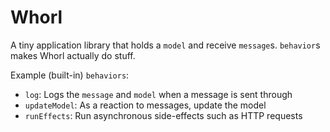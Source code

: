# Whorl

A tiny application library that holds a `model` and receive `message`s. `behavior`s makes Whorl actually do stuff.

Example (built-in) `behaviors`:
- `log`: Logs the `message` and `model` when a message is sent through
- `updateModel`: As a reaction to messages, update the model
- `runEffects`: Run asynchronous side-effects such as HTTP requests
